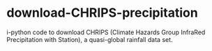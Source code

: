 # download-CHRIPS-precipitation
i-python code to download CHRIPS (Climate Hazards Group InfraRed Precipitation with Station), a quasi-global rainfall data set.
